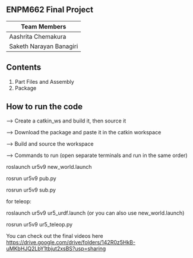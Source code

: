 ## ENPM662 Final Project

|Team Members
|--
|Aashrita Chemakura
|Saketh Narayan Banagiri



## Contents
1. Part Files and Assembly
2. Package


## How to run the code
--> Create a catkin_ws and build it, then source it

--> Download the package and paste it in the catkin workspace

--> Build and source the workspace

--> Commands to run (open separate terminals and run in the same order)

  roslaunch ur5v9 new_world.launch
  
  rosrun ur5v9 pub.py

  rosrun ur5v9 sub.py

  for teleop:

  roslaunch ur5v9 ur5_urdf.launch (or you can also use new_world.launch)

  rosrun ur5v9 ur5_teleop.py

You can check out the final videos here 
https://drive.google.com/drive/folders/142R0z5HkB-uMKbHJQ2LbY1tbjut2xsBS?usp=sharing

